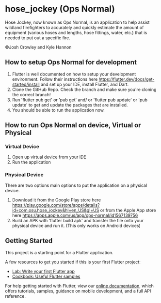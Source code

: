 # hose_jockey (Ops Normal)
Hose Jockey, now known as Ops Normal, is an application to help assist wildland firefighters to accurately and quickly estimate the amount of equipment (various hoses and lengths, hose fittings, water, etc.) that is needed to put out a specific fire.

©Josh Crowley and Kyle Hannon

## How to setup Ops Normal for development
1. Flutter is well documented on how to setup your development environment. Follow their instructions here https://flutter.dev/docs/get-started/install and set up your IDE, install Flutter, and Dart.
2. Clone the GitHub Repo. Check the branch and make sure you're cloning the correct branch!
3. Run 'flutter pub get' or 'pub get' and/ or 'flutter pub update' or 'pub update' to get and update the packages that are installed.
4. You should be able to run the application now.

## How to run Ops Normal on device, Virtual or Physical
### Virtual Device
1. Open up virtual device from your IDE
2. Run the application

### Physical Device
There are two options main options to put the application on a physical device.
1. Download it from the Google Play store here https://play.google.com/store/apps/details?id=com.osu.hose_jockey&hl=en_US&gl=US or from the Apple App store here https://apps.apple.com/us/app/ops-normal/id1567139756
2. Build an APK with 'flutter build apk' and transfer the file onto your physical device and run it. (This only works on Android devices)





## Getting Started

This project is a starting point for a Flutter application.

A few resources to get you started if this is your first Flutter project:

- [Lab: Write your first Flutter app](https://flutter.dev/docs/get-started/codelab)
- [Cookbook: Useful Flutter samples](https://flutter.dev/docs/cookbook)

For help getting started with Flutter, view our
[online documentation](https://flutter.dev/docs), which offers tutorials,
samples, guidance on mobile development, and a full API reference.
